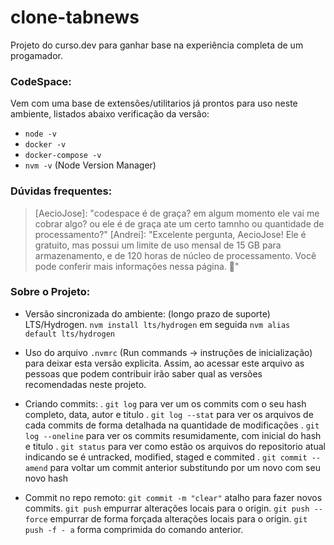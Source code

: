# clone-tabnews
Projeto do curso.dev para ganhar base na experiência completa de um progamador.

### CodeSpace:
Vem com uma base de extensões/utilitarios já prontos para uso neste ambiente, listados abaixo verificação da versão:
- ``node -v``
- ``docker -v``
- ``docker-compose -v``
- ``nvm -v`` (Node Version Manager)

### Dúvidas frequentes:
>[AecioJose]: "codespace é de graça? em algum momento ele vai me cobrar algo? ou ele é de graça ate um certo tamnho ou quantidade de processamento?"
>[Andrei]: "Excelente pergunta, AecioJose! Ele é gratuito, mas possui um limite de uso mensal de 15 GB para armazenamento, e de 120 horas de núcleo de processamento. Você pode conferir mais informações nessa página. 🤝"

### Sobre o Projeto:
- Versão sincronizada do ambiente: (longo prazo de suporte) LTS/Hydrogen. ``nvm install lts/hydrogen`` em seguida ``nvm alias default lts/hydrogen``
- Uso do arquivo ``.nvmrc`` (Run commands -> instruções de inicialização) para deixar esta versão explicita. Assim, ao acessar este arquivo as pessoas que podem contribuir irão saber qual as versões recomendadas neste projeto.
- Criando commits:
. ``git log`` para ver um os commits com o seu hash completo, data, autor e titulo
. ``git log --stat`` para ver os arquivos de cada commits de forma detalhada na quantidade de modificações
. ``git log --oneline`` para ver os commits resumidamente, com inicial do hash e titulo
. ``git status`` para ver como estão os arquivos do repositorio atual indicando se é untracked, modified, staged e commited
. ``git commit --amend`` para voltar um commit anterior substitundo por um novo com seu novo hash

- Commit no repo remoto:
``git commit -m "clear"`` atalho para fazer novos commits.
``git push`` empurrar alterações locais para o origin.
``git push --force`` empurrar de forma forçada alterações locais para o origin.
``git push -f - a`` forma comprimida do comando anterior.
